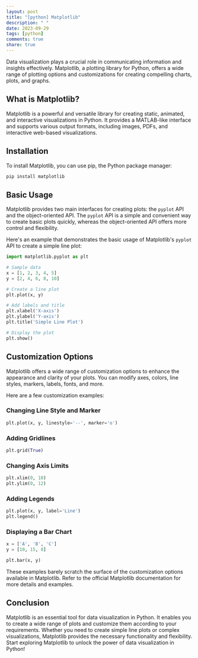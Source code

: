 ```yaml
---
layout: post
title: "[python] Matplotlib"
description: " "
date: 2023-09-29
tags: [python]
comments: true
share: true
---
```


Data visualization plays a crucial role in communicating information and insights effectively. Matplotlib, a plotting library for Python, offers a wide range of plotting options and customizations for creating compelling charts, plots, and graphs.

## What is Matplotlib?

Matplotlib is a powerful and versatile library for creating static, animated, and interactive visualizations in Python. It provides a MATLAB-like interface and supports various output formats, including images, PDFs, and interactive web-based visualizations.

## Installation

To install Matplotlib, you can use pip, the Python package manager:

```python
pip install matplotlib
```

## Basic Usage

Matplotlib provides two main interfaces for creating plots: the `pyplot` API and the object-oriented API. The `pyplot` API is a simple and convenient way to create basic plots quickly, whereas the object-oriented API offers more control and flexibility.

Here's an example that demonstrates the basic usage of Matplotlib's `pyplot` API to create a simple line plot:

```python
import matplotlib.pyplot as plt

# Sample data
x = [1, 2, 3, 4, 5]
y = [2, 4, 6, 8, 10]

# Create a line plot
plt.plot(x, y)

# Add labels and title
plt.xlabel('X-axis')
plt.ylabel('Y-axis')
plt.title('Simple Line Plot')

# Display the plot
plt.show()
```

## Customization Options

Matplotlib offers a wide range of customization options to enhance the appearance and clarity of your plots. You can modify axes, colors, line styles, markers, labels, fonts, and more.

Here are a few customization examples:

### Changing Line Style and Marker

```python
plt.plot(x, y, linestyle='--', marker='o')
```

### Adding Gridlines

```python
plt.grid(True)
```

### Changing Axis Limits

```python
plt.xlim(0, 10)
plt.ylim(0, 12)
```

### Adding Legends

```python
plt.plot(x, y, label='Line')
plt.legend()
```

### Displaying a Bar Chart

```python
x = ['A', 'B', 'C']
y = [10, 15, 8]

plt.bar(x, y)
```

These examples barely scratch the surface of the customization options available in Matplotlib. Refer to the official Matplotlib documentation for more details and examples.

## Conclusion

Matplotlib is an essential tool for data visualization in Python. It enables you to create a wide range of plots and customize them according to your requirements. Whether you need to create simple line plots or complex visualizations, Matplotlib provides the necessary functionality and flexibility. Start exploring Matplotlib to unlock the power of data visualization in Python!